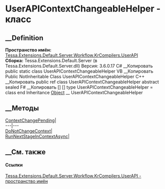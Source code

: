 # UserAPIContextChangeableHelper - класс
##  __Definition
 **Пространство имён:**
[Tessa.Extensions.Default.Server.Workflow.KrCompilers.UserAPI](N_Tessa_Extensions_Default_Server_Workflow_KrCompilers_UserAPI.htm)  
 **Сборка:** Tessa.Extensions.Default.Server (в
Tessa.Extensions.Default.Server.dll) Версия: 3.6.0.17
C# __Копировать
     public static class UserAPIContextChangeableHelper
VB __Копировать
     Public NotInheritable Class UserAPIContextChangeableHelper
C++ __Копировать
     public ref class UserAPIContextChangeableHelper abstract sealed
F# __Копировать
     [<AbstractClassAttribute>]
    [<SealedAttribute>]
    type UserAPIContextChangeableHelper = class end
Inheritance
    [Object](https://learn.microsoft.com/dotnet/api/system.object) __ UserAPIContextChangeableHelper
##  __Методы
[ContextChangePending](M_Tessa_Extensions_Default_Server_Workflow_KrCompilers_UserAPI_UserAPIContextChangeableHelper_ContextChangePending.htm)|  
---|---  
[DoNotChangeContext](M_Tessa_Extensions_Default_Server_Workflow_KrCompilers_UserAPI_UserAPIContextChangeableHelper_DoNotChangeContext.htm)|  
[RunNextStageInContextAsync](M_Tessa_Extensions_Default_Server_Workflow_KrCompilers_UserAPI_UserAPIContextChangeableHelper_RunNextStageInContextAsync.htm)|  
## __См. также
#### Ссылки
[Tessa.Extensions.Default.Server.Workflow.KrCompilers.UserAPI - пространство
имён](N_Tessa_Extensions_Default_Server_Workflow_KrCompilers_UserAPI.htm)
